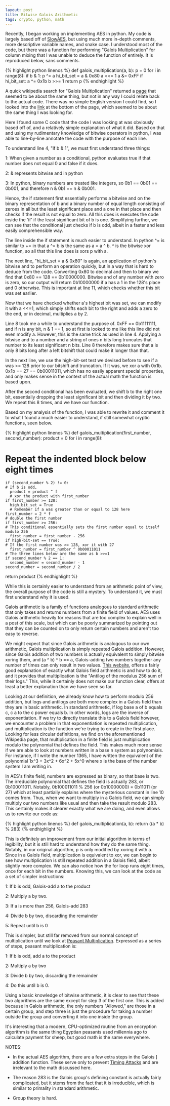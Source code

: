 ```yaml
---
layout: post
title: Bitwise Galois Arithmetic
tags: crypto, python, math
---
```


Recently, I began working on implementing AES in python.  My code is largely
based off of [SlowAES](https://code.google.com/p/slowaes/), but using much more
in-depth comments, more descriptive variable names, and snake case.  I
understood most of the code, but there was a function for performing "Galois
Multiplication" for column mixing that I was unable to deduce the function of
entirely.  It is reproduced below, sans comments.


{% highlight python linenos %}
def galois_multiplication(a, b):
  p = 0
  for i in range(8):
    if b & 1:
      p ^= a
    hi_bit_set = a & 0x80
    a <<= 1
    a &= 0xFF
    if hi_bit_set:
      a ^= 0x1b
    b >>= 1
  return p
{% endhighlight %}


A quick wikipedia search for "Galois Multiplication" returned a
[page](https://en.wikipedia.org/wiki/Finite_field_arithmetic) that seemed to be
about the same thing, but not in any way I could relate back to the actual
code.  There was no simple English version I could find, so I looked into the
[link](http://www.samiam.org/galois.html) at the bottom of the page, which
seemed to be about the same thing I was looking for.

Here I found some C code that the code I was looking at was obviously based off
of, and a relatively simple explanation of what it did.  Based on that and
using my rudimentary knowledge of bitwise operators in python, I was able to
line-by-line annotate the code with the purpose of each line.

To understand line 4, "if b & 1", we must first understand three things:

1:  When given a number as a conditional, python evaluates true if that number
    does not equal 0 and false if it does.

2:  & represents bitwise and in python

3:  In python, binary numbers are treated like integers, so
    0b1 == 0b01 == 0b001, and therefore n & 0b1 == n & 0b001.

Hence, the if statement first essentially performs a bitwise and on the binary
representation of b and a binary number of equal length consisting of zeroes in
all but the least significant place and a one in that place and then checks if
the result is not equal to zero.  All this does is executes the code inside the
'if' if the least significant bit of b is one.  Simplifying further, we can see
that the conditional just checks if b is odd, albeit in a faster and less
easily comprehensible way.

The line inside the if statement is much easier to understand.  In python ^=
is similar to += in that a ^= b is the same as a = a ^ b.  ^ is the bitwise xor
function, so all that this line does is xors p with a.

The next line, "hi_bit_set = a & 0x80" is again, an application of python's
bitwise and to perform an operation quickly, but in a way that is hard to
deduce from the code.  Converting 0x80 to decimal and then to binary we find
that 0x80 == 128 == 0b10000000.  Bitwise and of any number with zero is zero,
so our output will return 0b10000000 if a has a 1 in the 128's place and 0
otherwise.  This is important at line 11, which checks whether this bit was set
earlier.

Now that we have checked whether a's highest bit was set, we can modify it with
a <<=1, which simply shifts each bit to the right and adds a zero to the end,
or in decimal, multiplies a by 2.

Line 8 took me a while to understand the purpose of. 0xFF == 0b11111111, and if
n is any bit, n & 1 == 1, so at first is looked to me like this line did not
even modify a.  However, this is the same trick as used in line 4.  Applying a
bitwise and to a number and a string of ones n bits long truncates that number
to its least significant n bits.  Line 8 therefore makes sure that a is only 8
bits long after a left bitshift that could make it longer than that.

In the next line, we use the high-bit-set test we devised before to see if a
was >= 128 prior to our bitshift and truncation.  If it was, we xor a with
0x1b. 0x1b == 27 == 0b00011011, which has no easily apparent special
properties, and only makes sense in the context of the actual math the function
is based upon.

After the second conditional has been evaluated, we shift b to the right one
bit, essentially dropping the least significant bit and then dividing it by
two.  We repeat this 8 times, and we have our function.

Based on my analysis of the function, I was able to rewrite it and comment it
to what I found a much easier to understand, if still somewhat cryptic
functions, seen below.

{% highlight python linenos %}
def galois_multiplication(first_number, second_number):
  product = 0
  for i in range(8):
  # Repeat the indented block below eight times
    if (second_number % 2) != 0:
    # If b is odd,
      product = product ^ f
      # xor the product with first_number
    if first_number >= 128:
      high_bit_set = True
      # Remember if a was greater than or equal to 128 here
    first_number = 2 * f
    # double the first number
    if first_number >= 256:
    # This conditional essentially sets the first number equal to itself modulo 256
      first_number = first_number - 256
    if high-bit-set == True:
    # If the first number was >= 128, xor it with 27
      first_number = first_number ^ 0b00011011
    # The three lines below are the same as b >>=1
    if second_number % 2 == 1:
      second_number = second_number - 1
    second_number = second_number / 2
  return product
{% endhighlight %}


While this is certainly easier to understand from an arithmetic point of view,
the overall purpose of the code is still a mystery.  To understand it, we must
first understand why it is used.

Galois arithmetic is a family of functions analogous to standard arithmetic
that only takes and returns numbers from a finite field of values.  AES uses
Galois arithmetic heavily for reasons that are too complex to explain well in a
post of this scale, but which can be poorly summarized by pointing out that
they can be counted on to only return certain numbers and aren't too easy to
reverse.

We might expect that since Galois arithmetic is analogous to our own
arithmetic, Galois multiplication is simply repeated Galois addition.  However,
since Galois addition of two numbers is actually equivalent to simply bitwise
xoring them, and (a ^ b) ^ b == a, Galois-adding two numbers together any
number of times can only result in two values.  [This
website](http://www.pclviewer.com/rs2/galois.html), offers a fairly good
explanation of exactly what Galois field arithmetic is and how to do it, and it
provides that multiplication is the "Antilog of the modulus 256 sum of their
logs."  This, while it certainly does not make our function clear, offers at
least a better explanation than we have seen so far.

Looking at our definition, we already know how to perform modulo 256 addition,
but logs and antilogs are both more complex in a Galois field than they are in
basic arithmetic.  In standard arithmetic, if log base a of b equals c, c a to
the c power equals b.  In other words, logs are the inverse of exponentiation.
If we try to directly translate this to a Galois field however, we encounter a
problem in that exponentiation is repeated multiplication, and multiplication
is the function we're trying to create in the first place.  Looking for less
circular definitions, we find on the aforementioned Wikipedia page, that
multiplication in a finite field is just multiplication modulo the polynomial
that defines the field.  This makes much more sense if we are able to look at
numbers written in a base n system as polynomials.  For instance, if I write
the number 1365, I have written the equivalent of the polynomial 1x^3 + 3x^2 +
6x^2 + 5x^0 where x is the base of the number system I am writing in.

In AES's finite field, numbers are expressed as binary, so that base is two.
The irreducible polynomial that defines the field is actually 283, or
0b100011011.  Notably, 0b100011011 % 256 (or 0b10000000) = 0b11011 (or 27)
which at least partially explains where the mysterious constant in line 10
comes from.  Thus, when we want to multiply in a Galois field, we can simply
multiply our two numbers like usual and then take the result modulo 283.  This
certainly makes it clearer exactly what we are doing, and even allows us to
rewrite our code as:

{% highlight python linenos %}
def galois_multiplication(a, b):
  return ((a * b) % 283)
{% endhighlight %}


This is definitely an improvement from our initial algorithm in terms of
legibility, but it is still hard to understand how they do the same thing.
Notably, in our original algorithm, p is only modified by xoring it with a.
Since in a Galois field, multiplication is equivalent to xor, we can begin to
see how multiplication is still repeated addition in a Galois field, albeit
slightly more complex.  We can also notice how the for loop runs eight times,
once for each bit in the numbers.  Knowing this, we can look at the code as a
set of simpler instructions:

1:  If b is odd, Galois-add a to the product

2:  Multiply a by two.

3:  If a is more than 256, Galois-add 283

4:  Divide b by two, discarding the remainder

5:  Repeat until b is 0

This is simpler, but still far removed from our normal concept of
multiplication until we look at [Peasant 
Multiplication](https://en.wikipedia.org/wiki/Multiplication_algorithm#Peasant_or_binary_multiplication).
Expressed as a series of steps, peasant multiplication is:

1:  If b is odd, add a to the product

2:  Multiply a by two

3:  Divide b by two, discarding the remainder

4:  Do this until b is 0.

Using a basic knowledge of bitwise arithmetic, it is clear to see that these
two algorithms are the same except for step 3 of the first one.  This is added
because in Galois arithmetic, the only numbers "Allowed," are those in a
certain group, and step three is just the procedure for taking a number outside
the group and converting it into one inside the group.

It's interesting that a modern, CPU-optimized routine from an encryption
algorithm is the same thing Egyptian peasants used millennia ago to calculate
payment for sheep, but good math is the same everywhere.

NOTES:

*  In the actual AES algorithm, there are a few extra steps in the Galois ]
   addition function.  These serve only to prevent [Timing
   Attacks](https://en.wikipedia.org/wiki/Timing_attack) and are irrelevant to
   the math discussed here.

*  The reason 283 is the Galois group's defining constant is actually fairly
   complicated, but it stems from the fact that it is irreducible, which is
   similar to primality in standard arithmetic.

*  Group theory is hard.
